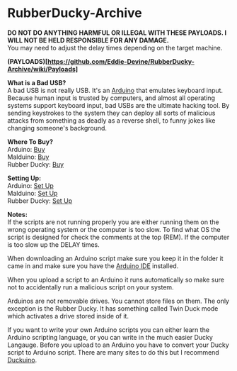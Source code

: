 # RubberDucky-Archive

**DO NOT DO ANYTHING HARMFUL OR ILLEGAL WITH THESE PAYLOADS. I WILL NOT BE HELD RESPONSIBLE FOR ANY DAMAGE.**\
You may need to adjust the delay times depending on the target machine.

**(PAYLOADS)[https://github.com/Eddie-Devine/RubberDucky-Archive/wiki/Payloads]**

**What is a Bad USB?**\
A bad USB is not really USB. It's an [Arduino](https://learn.sparkfun.com/tutorials/what-is-an-arduino/all) that emulates keyboard input. Because human input is trusted by computers, and almost all operating systems support keyboard input, bad USBs are the ultimate hacking tool. By sending keystrokes to the system they can deploy all sorts of malicious attacks from something as deadly as a reverse shell, to funny jokes like changing someone's background.

**Where To Buy?**\
Arduino: [Buy](https://www.amazon.com/gp/product/B01MTU9GOB/ref=ppx_yo_dt_b_search_asin_title?ie=UTF8&psc=1)\
Malduino: [Buy](https://maltronics.com/collections/malduinos)\
Rubber Ducky: [Buy](https://shop.hak5.org/products/usb-rubber-ducky-deluxe)

**Setting Up:**\
Arduino: [Set Up](https://www.youtube.com/watch?v=_yJWwKO3_Z0)\
Malduino: [Set Up](https://www.youtube.com/watch?v=cI3xlxGRGKU)\
Rubber Ducky: [Set Up](https://blog.hartleybrody.com/rubber-ducky-guide/)

**Notes:**\
If the scripts are not running properly you are either running them on the wrong operating system or the computer is too slow. To find what OS the script is designed for check the comments at the top (REM). If the computer is too slow up the DELAY times.

When downloading an Arduino script make sure you keep it in the folder it came in and make sure you have the [Arduino IDE](https://www.arduino.cc/en/software) installed.

When you upload a script to an Arduino it runs automatically so make sure not to accidentally run a malicious script on your system.

Arduinos are not removable drives. You cannot store files on them. The only exception is the Rubber Ducky. It has something called Twin Duck mode which activates a drive stored inside of it.

If you want to write your own Arduino scripts you can either learn the Arduino scripting language, or you can write in the much easier Ducky Langauge. Before you upload to an Arduino you have to convert your Ducky script to Arduino script. There are many sites to do this but I recommend [Duckuino](https://dukweeno.github.io/Duckuino/).
